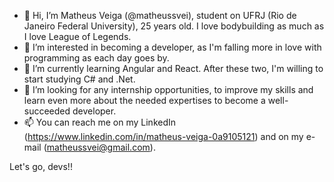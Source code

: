 - 👋 Hi, I’m Matheus Veiga (@matheussvei), student on UFRJ (Rio de Janeiro Federal University), 25 years old. I love bodybuilding as much as I love League of Legends.
- 👀 I’m interested in becoming a developer, as I'm falling more in love with programming as each day goes by.
- 🌱 I’m currently learning Angular and React. After these two, I'm willing to start studying C# and .Net.
- 💞️ I’m looking for any internship opportunities, to improve my skills and learn even more about the needed expertises to become a well-succeeded developer.
- 📫 You can reach me on my LinkedIn (https://www.linkedin.com/in/matheus-veiga-0a9105121) and on my e-mail (matheussvei@gmail.com).

Let's go, devs!!
